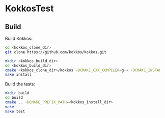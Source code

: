 # KokkosTest

## Build

Build Kokkos:

```sh
cd <kokkos_clone_dir>
git clone https://github.com/kokkos/kokkos.git

mkdir <kokkos_build_dir>
cd <kokkos_build_dir>
cmake <kokkos_clone_dir>/kokkos -DCMAKE_CXX_COMPILER=g++ -DCMAKE_INSTALL_PREFIX=<kokkos_install_dir>
make install
```

Build the tests:

```sh
mkdir build
cd build
cmake .. -DCMAKE_PREFIX_PATH=<kokkos_install_dir>
make
make test
```
